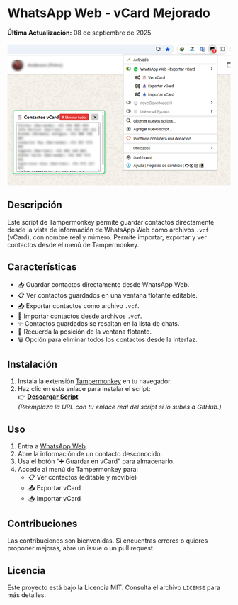 # WhatsApp Web - vCard Mejorado

**Última Actualización:** 08 de septiembre de 2025

![Tampermonkey](https://github.com/wernser412/WhatsApp-Web_Exportar-vCard/blob/main/GUI.png?raw=true)

## Descripción
Este script de Tampermonkey permite guardar contactos directamente desde la vista de información de WhatsApp Web como archivos `.vcf` (vCard), con nombre real y número. Permite importar, exportar y ver contactos desde el menú de Tampermonkey.

## Características
- 📥 Guardar contactos directamente desde WhatsApp Web.
- 📋 Ver contactos guardados en una ventana flotante editable.
- 📤 Exportar contactos como archivo `.vcf`.
- 📂 Importar contactos desde archivos `.vcf`.
- ✨ Contactos guardados se resaltan en la lista de chats.
- 💾 Recuerda la posición de la ventana flotante.
- 🗑 Opción para eliminar todos los contactos desde la interfaz.

## Instalación
1. Instala la extensión [Tampermonkey](https://www.tampermonkey.net/) en tu navegador.
2. Haz clic en este enlace para instalar el script:  
   👉 **[Descargar Script](https://github.com/wernser412/WhatsApp-Web_Exportar-vCard/raw/refs/heads/main/WhatsApp%20Web%20-%20Exportar%20vCard.user.js)**  
   *(Reemplaza la URL con tu enlace real del script si lo subes a GitHub.)*

## Uso
1. Entra a [WhatsApp Web](https://web.whatsapp.com/).
2. Abre la información de un contacto desconocido.
3. Usa el botón “➕ Guardar en vCard” para almacenarlo.
4. Accede al menú de Tampermonkey para:
   - 📋 Ver contactos (editable y movible)
   - 📤 Exportar vCard
   - 📥 Importar vCard

## Contribuciones
Las contribuciones son bienvenidas. Si encuentras errores o quieres proponer mejoras, abre un issue o un pull request.

## Licencia
Este proyecto está bajo la Licencia MIT. Consulta el archivo `LICENSE` para más detalles.
